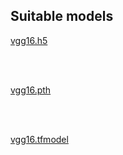 
## Suitable models 



[vgg16.h5](https://drive.google.com/file/d/1ruizbf8885-NweLHGeaVLOXc8BetHhVk/view?usp=sharing)

<br/>
<br/>

[vgg16.pth](https://drive.google.com/file/d/19c2YRIVZJAdRrg9s0i-FVaJ8nEZIGAwf/view?usp=sharing)

<br/>
<br/>

[vgg16.tfmodel](https://drive.google.com/file/d/1je57zMh71LBneCnumAH1x1hwzmbGu0Tm/view?usp=sharing)

<br/>
<br/>

